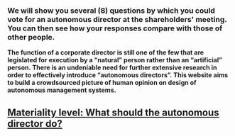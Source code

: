 ### We will show you several (8) questions by which you could vote for an autonomous director at the shareholders' meeting. You can then see how your responses compare with those of other people.

**The function of a corporate director is still one of the few that are legislated for execution by a “natural” person rather than an “artificial” person. There is an undeniable need for further extensive research in order to effectively introduce “autonomous directors”. This website aims to build a crowdsourced picture of human opinion on design of autonomous management systems.**

## [Materiality level: What should the autonomous director do?](https://poll.fm/12636970)
